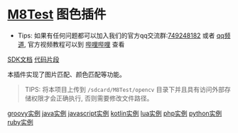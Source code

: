 # [M8Test](https://dev-docs.m8test.com) 图色插件

+ Tips: 如果有任何问题都可以加入我们的官方qq交流群:[749248182](https://qm.qq.com/q/d0g29SBUGY)
  或者 [qq频道](https://pd.qq.com/g/m8testofficial),
  官方视频教程可以到 [哔哩哔哩](https://space.bilibili.com/1588813179) 查看

[SDK文档](https://yumimiyamoto.github.io/opencv-release/)
[代码片段](https://github.com/YumiMiyamoto/opencv-release/tree/snippets-0.1.0)

本插件实现了图片匹配、颜色匹配等功能。

> TIPS: 将本项目上传到 `/sdcard/M8Test/opencv` 目录下并且具有访问外部存储权限才会正确执行, 否则需要修改文件路径。

[groovy实例](groovy)
[java实例](java)
[javascript实例](javascript)
[kotlin实例](kotlin)
[lua实例](lua)
[php实例](php)
[python实例](python)
[ruby实例](ruby)
